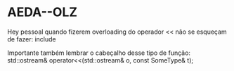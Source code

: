 # AEDA--OLZ
Hey pessoal quando fizerem overloading do operador << não se esqueçam de fazer:
include <iostream>

Importante também lembrar o cabeçalho desse tipo de função:
std::ostream& operator<<(std::ostream& o, const SomeType& t);
